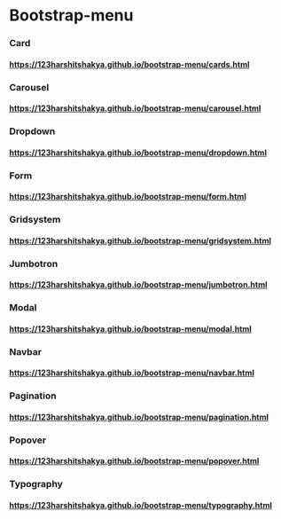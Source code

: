 # Bootstrap-menu

### Card

#### https://123harshitshakya.github.io/bootstrap-menu/cards.html

### Carousel

#### https://123harshitshakya.github.io/bootstrap-menu/carousel.html

### Dropdown

#### https://123harshitshakya.github.io/bootstrap-menu/dropdown.html

### Form

#### https://123harshitshakya.github.io/bootstrap-menu/form.html

### Gridsystem

#### https://123harshitshakya.github.io/bootstrap-menu/gridsystem.html

### Jumbotron

#### https://123harshitshakya.github.io/bootstrap-menu/jumbotron.html

### Modal

#### https://123harshitshakya.github.io/bootstrap-menu/modal.html

### Navbar

#### https://123harshitshakya.github.io/bootstrap-menu/navbar.html

### Pagination

#### https://123harshitshakya.github.io/bootstrap-menu/pagination.html

### Popover

#### https://123harshitshakya.github.io/bootstrap-menu/popover.html

### Typography

#### https://123harshitshakya.github.io/bootstrap-menu/typography.html



